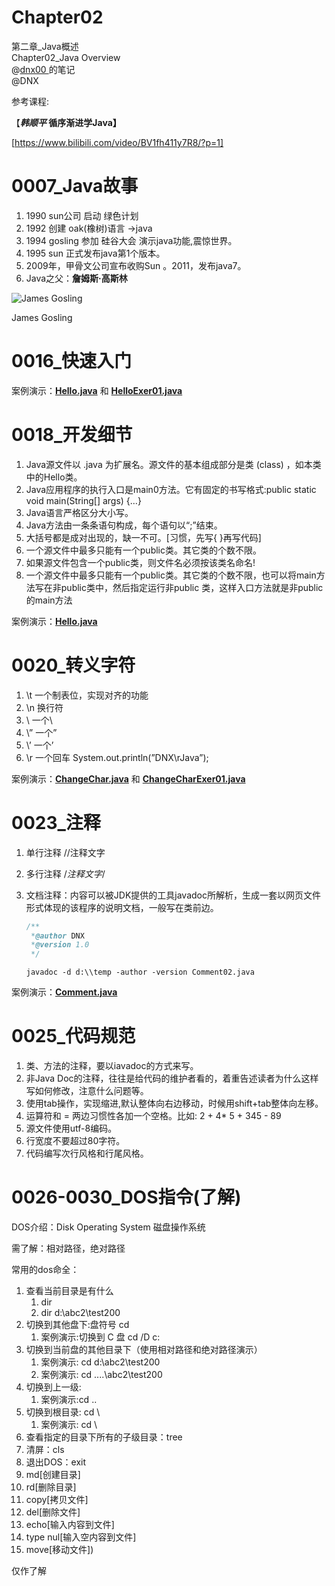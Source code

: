 # Chapter02
第二章_Java概述  
Chapter02_Java Overview  
@[dnx00  ](https://github.com/dnx00)的笔记  
@DNX

参考课程:  

【***韩顺平* 循序渐进学Java】**

[https://www.bilibili.com/video/BV1fh411y7R8/?p=1]

# 0007_Java故事

1. 1990 sun公司 启动 绿色计划
2. 1992 创建 oak(橡树)语言 ->java
3. 1994 gosling 参加 硅谷大会 演示java功能,震惊世界。
4. 1995 sun 正式发布java第1个版本。
5. 2009年，甲骨文公司宣布收购Sun 。2011，发布java7。
6. Java之父：**詹姆斯·高斯林**

![James Gosling](https://www.notion.so/image/https%3A%2F%2Fprod-files-secure.s3.us-west-2.amazonaws.com%2F4b165318-6383-451c-8845-110b786c9f0a%2F095fcf95-cdf5-48e8-b9eb-b3c1b8961363%2FJames_Gosling_2008.jpg?table=block&id=c11a5210-d061-424e-a368-16b34db557d4&t=c11a5210-d061-424e-a368-16b34db557d4)

James Gosling

# 0016_快速入门

案例演示：**[Hello.java](https://github.com/dnx00/Notes_on_the_Course_of_Han_Shunping_Gradually_Learning_Java/blob/main/Chapter02_Java%E6%A6%82%E8%BF%B0/0016_%E5%BF%AB%E9%80%9F%E5%85%A5%E9%97%A8/Hello.java)** 和 **[HelloExer01.java](https://github.com/dnx00/Notes_on_the_Course_of_Han_Shunping_Gradually_Learning_Java/blob/main/Chapter02_Java%E6%A6%82%E8%BF%B0/0016_%E5%BF%AB%E9%80%9F%E5%85%A5%E9%97%A8/HelloExer01.java)**

[](https://github.com/dnx00/Notes_on_the_Course_of_Han_Shunping_Gradually_Learning_Java/tree/main/Chapter02_Java概述/0016_快速入门)

# 0018_开发细节

1. Java源文件以 .java 为扩展名。源文件的基本组成部分是类 (class) ，如本类中的Hello类。
2. Java应用程序的执行入口是main0方法。它有固定的书写格式:public static void main(String[] args) {…}
3. Java语言严格区分大小写。
4. Java方法由一条条语句构成，每个语句以“;”结束。
5. 大括号都是成对出现的，缺一不可。[习惯，先写{ }再写代码]
6. 一个源文件中最多只能有一个public类。其它类的个数不限。
7. 如果源文件包含一个public类，则文件名必须按该类名命名!
8. 一个源文件中最多只能有一个public类。其它类的个数不限，也可以将main方法写在非public类中，然后指定运行非public 类，这样入口方法就是非public 的main方法

案例演示：**[Hello.java](https://github.com/dnx00/Notes_on_the_Course_of_Han_Shunping_Gradually_Learning_Java/blob/main/Chapter02_Java%E6%A6%82%E8%BF%B0/0018_%E5%BC%80%E5%8F%91%E7%BB%86%E8%8A%82/Hello.java)**

[](https://github.com/dnx00/Notes_on_the_Course_of_Han_Shunping_Gradually_Learning_Java/tree/main/Chapter02_Java概述/0018_开发细节)

# 0020_转义字符

1. \t   一个制表位，实现对齐的功能
2. \n   换行符
3. \\   一个\
4. \”   一个”
5. \’   一个’
6. \r   一个回车  System.out.println(”DNX\rJava”);

案例演示：**[ChangeChar.java](https://github.com/dnx00/Notes_on_the_Course_of_Han_Shunping_Gradually_Learning_Java/blob/main/Chapter02_Java%E6%A6%82%E8%BF%B0/0020_%E8%BD%AC%E4%B9%89%E5%AD%97%E7%AC%A6/ChangeChar.java)** 和 **[ChangeCharExer01.java](https://github.com/dnx00/Notes_on_the_Course_of_Han_Shunping_Gradually_Learning_Java/blob/main/Chapter02_Java%E6%A6%82%E8%BF%B0/0020_%E8%BD%AC%E4%B9%89%E5%AD%97%E7%AC%A6/ChangeCharExer01.java)**

[](https://github.com/dnx00/Notes_on_the_Course_of_Han_Shunping_Gradually_Learning_Java/tree/main/Chapter02_Java概述/0020_转义字符)

# 0023_注释

1. 单行注释  //注释文字
2. 多行注释  /*注释文字*/
3. 文档注释：内容可以被JDK提供的工具javadoc所解析，生成一套以网页文件形式体现的该程序的说明文档，一般写在类前边。
    
    ```java
    /**
     *@author DNX
     *@version 1.0
     */
    ```
    
    `javadoc -d d:\\temp -author -version Comment02.java`
    

案例演示：**[Comment.java](https://github.com/dnx00/Notes_on_the_Course_of_Han_Shunping_Gradually_Learning_Java/blob/main/Chapter02_Java%E6%A6%82%E8%BF%B0/0023_%E6%B3%A8%E9%87%8A/Comment.java)**

[](https://github.com/dnx00/Notes_on_the_Course_of_Han_Shunping_Gradually_Learning_Java/tree/main/Chapter02_Java概述/0023_注释)

# 0025_代码规范

1. 类、方法的注释，要以iavadoc的方式来写。
2. 非Java Doc的注释，往往是给代码的维护者看的，着重告述读者为什么这样写如何修改，注意什么问题等。
3. 使用tab操作，实现缩进,默认整体向右边移动，时候用shift+tab整体向左移。
4. 运算符和 = 两边习惯性各加一个空格。比如: 2 + 4* 5 + 345 - 89
5. 源文件使用utf-8编码。
6. 行宽度不要超过80字符。
7. 代码编写次行风格和行尾风格。

# 0026-0030_DOS指令(了解)

DOS介绍：Disk Operating System 磁盘操作系统

需了解：相对路径，绝对路径

常用的dos命全：

1. 查看当前目录是有什么
    1. dir
    2. dir d:\abc2\test200
2. 切换到其他盘下:盘符号 cd
    1. 案例演示:切换到 C 盘 cd /D c:
3. 切换到当前盘的其他目录下（使用相对路径和绝对路径演示）
    1. 案例演示: cd d:\abc2\test200
    2. 案例演示: cd ..\..\abc2\test200
4. 切换到上一级:
    1. 案例演示:cd ..
5. 切换到根目录: cd \
    1. 案例演示: cd \
6. 查看指定的目录下所有的子级目录：tree
7. 清屏：cls
8. 退出DOS：exit
9. md[创建目录]
10. rd[删除目录]
11. copy[拷贝文件]
12. del[删除文件]
13. echo[输入内容到文件]
14. type nul[输入空内容到文件]
15. move[移动文件])

仅作了解  
